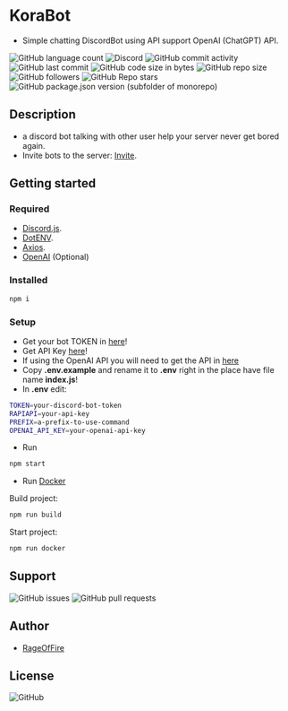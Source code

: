 # KoraBot

* Simple chatting DiscordBot using API support OpenAI (ChatGPT) API.

![GitHub language count](https://img.shields.io/github/languages/count/RageOfFire/KoraBot)
![Discord](https://img.shields.io/discord/752171524919918672)
![GitHub commit activity](https://img.shields.io/github/commit-activity/m/RageOfFire/KoraBot)
![GitHub last commit](https://img.shields.io/github/last-commit/RageOfFire/KoraBot)
![GitHub code size in bytes](https://img.shields.io/github/languages/code-size/RageOfFire/KoraBot)
![GitHub repo size](https://img.shields.io/github/repo-size/RageOfFire/KoraBot)
![GitHub followers](https://img.shields.io/github/followers/RageOfFire)
![GitHub Repo stars](https://img.shields.io/github/stars/RageOfFire/KoraBot)
![GitHub package.json version (subfolder of monorepo)](https://img.shields.io/github/package-json/v/RageOfFire/KoraBot)

## Description

* a discord bot talking with other user help your server never get bored again.
* Invite bots to the server: [Invite](https://discord.com/api/oauth2/authorize?client_id=951682890297659412&permissions=277025508416&scope=applications.commands%20bot).

## Getting started

### Required

* [Discord.js](https://discord.js.org/#/).
* [DotENV](https://www.npmjs.com/package/dotenv).
* [Axios](https://www.npmjs.com/package/axios).
* [OpenAI](https://platform.openai.com/docs/introduction) (Optional)

### Installed

```sh
npm i
```

### Setup

* Get your bot TOKEN in [here](https://discord.com/developers/applications)!
* Get API Key [here](https://rapidapi.com/waifuai/api/waifu/)!
* If using the OpenAI API you will need to get the API in [here](https://platform.openai.com/account/api-keys)
* Copy **.env.example** and rename it to **.env** right in the place have file name **index.js**!
* In **.env** edit:

```sh
TOKEN=your-discord-bot-token
RAPIAPI=your-api-key
PREFIX=a-prefix-to-use-command
OPENAI_API_KEY=your-openai-api-key
```

* Run

```sh
npm start
```

* Run [Docker](https://www.docker.com/)

Build project:
```sh
npm run build
```
Start project:
```sh
npm run docker
```

## Support

![GitHub issues](https://img.shields.io/github/issues/RageOfFire/KoraBot)
![GitHub pull requests](https://img.shields.io/github/issues-pr/RageOfFire/KoraBot)

## Author

* [RageOfFire](https://github.com/RageOfFire)

## License

![GitHub](https://img.shields.io/github/license/RageOfFire/KoraBot)
